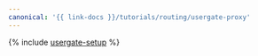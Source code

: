 ```yaml
---
canonical: '{{ link-docs }}/tutorials/routing/usergate-proxy'
---
```


{% include [usergate-setup](../../_tutorials/infrastructure/usergate-proxy.md) %}
